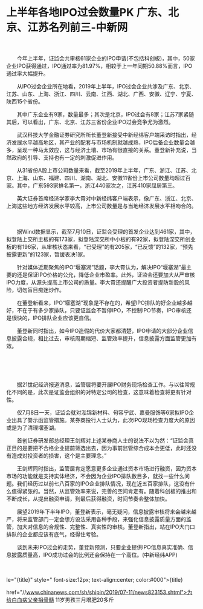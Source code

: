 # 上半年各地IPO过会数量PK 广东、北京、江苏名列前三-中新网

　　

　　今年上半年，证监会共审核61家企业的IPO申请(不包括科创板)，其中，50家企业IPO获得通过，IPO通过率为81.97%，相较于上一年同期50.88%而言，IPO通过率大幅提升。

　　从IPO过会企业所在地看，2019年上半年，IPO过会企业共涉及广东、北京、江苏、山东、上海、浙江、四川、云南、江西、湖北、广西、安徽、辽宁、宁夏、陕西15个省份。

　　其中广东企业有9家，数量最多；其次是北京，IPO过会有8家；江苏7家紧随其后，可以看出，广东、北京、江苏三省份企业IPO过会竞争尤为激烈。

　　武汉科技大学金融证券研究所所长董登新接受中新经纬客户端采访时指出，经济发展水平越高地区，其产业的配套与市场机制就越成熟，IPO后备企业数量会越多，呈现一种马太效应，这与经济土壤、市场有很直接的关系。董登新补充说，当然政府的引导、支持也有一定的刺激促进作用。

　　从31省份A股上市公司数量来看，截至2019年上半年，广东、浙江、江苏、北京、上海、山东、福建、四川、湖南、湖北、安徽11省份上市公司数量均超过百家。其中，广东593家排名第一，浙江440家次之，江苏410家屈居第三。

　　英大证券首席经济学家李大霄对中新经纬客户端表示，像广东、浙江、北京、上海这些地方经济发展水平较高，上市公司数量是与当地经济发展水平相吻合的。

　　

　　据Wind数据显示，截至7月10日，证监会受理的首发企业达到461家，其中，拟登陆上交所主板的有173家，拟登陆深交所中小板的有92家，拟登陆深交所创业板的有196家，从审核状态来看，“已受理”的有205家，“已反馈”的132家，“预先披露更新”的123家，暂缓表决1家。

　　针对媒体近期聚焦的IPO“堰塞湖”话题，李大霄认为，解决IPO“堰塞湖”最主要的还是保证IPO价格的公允，降低企业市盈率。此外，证监会还要加大从严审核IPO力度，从源头提高上市公司的质量。李大霄还提醒广大投资者提防新股的风险，切勿盲目痴迷炒作。

　　在董登新看来，IPO“堰塞湖”现象是不存在的，希望IPO排队的好企业越多越好，不在于有多少家排队，只要证监会不暂停IPO，不控制IPO节奏，IPO审核还是很快的，IPO排队企业应该更自信。

　　董登新同时指出，如今IPO造假的代价大家都清楚，IPO申请的大部分企业信息披露合规，相比过去，审核周期缩短、监管效率提升，信息披露方面监管更加有效。

　　

　　

　　据21世纪经济报道消息，监管层将要开展IPO财务现场检查工作。与以往常规化不同的是，此次是证监会组织的对特定公司的检查，这意味着检查将更有针对性。

　　仅7月8日一天，证监会就对泓锦新材料、句容宁武、嘉曼服饰等6家拟IPO企业出具了警示函监管措施。某券商投行人士认为，此次IPO现场检查力度大的原因或是为了清理堰塞湖。

　　首创证券研发部总经理王剑辉对上述某券商人士的说法不以为然：“证监会真正目的是要把不合格企业提前筛选出去，因为事前监管综合成本会更低，此时还没有造成对投资者的损害，这个是主要理念。”

　　王剑辉同时指出，监管层肯定愿意更多企业通过资本市场进行融资，因为资本市场的功能就是支持实体经济，不会因为企业IPO排队数目多，就找一些什么问题。我们经历过以前七八百家的IPO企业排队情况，现在近五百家排队，这没有什么值得紧张的。当然，从监管效率来说，完善的空间肯定有。随着科创板的推出和不断成长，从提出融资申请，到最后获得融资，时间节奏会整体加快。

　　展望2019年下半年IPO，董登新表示，毫无疑问，信息披露审核将来会越来越严，将来监管部门一定会想方设法采用各种手段，来强化信息披露质量方面的监管，加大对信息的合规性、完整性、真实性的审核。董登新指出，站在IPO大门口排队的企业都应该有底气，经得住考验。

　　谈到未来IPO过会的走势，董登新预测，只要企业提供IPO信息真实准确、信息披露质量高，IPO成功过会的比例还会保持在一个高位。(中新经纬APP)

　　

le="{title}" style=" font-size:12px; text-align:center; color:#000">{title}

href="//www.chinanews.com/sh/shipin/2019/07-11/news823153.shtml">为给白血病父亲捐骨髓 11岁男孩三月增肥20多斤
